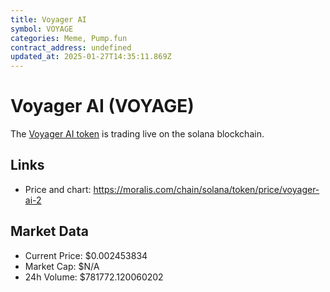 ```yaml
---
title: Voyager AI
symbol: VOYAGE
categories: Meme, Pump.fun
contract_address: undefined
updated_at: 2025-01-27T14:35:11.869Z
---
```


# Voyager AI (VOYAGE)
The [Voyager AI token](https://moralis.com/chain/solana/token/price/voyager-ai-2) is trading live on the solana blockchain.

## Links
- Price and chart: https://moralis.com/chain/solana/token/price/voyager-ai-2

## Market Data
- Current Price: $0.002453834
- Market Cap: $N/A
- 24h Volume: $781772.120060202
